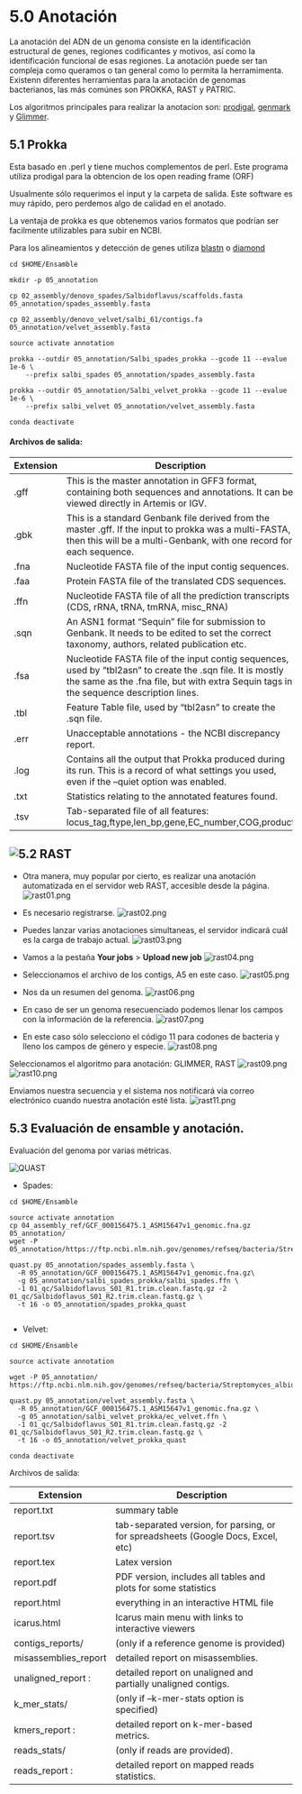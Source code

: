 # 5.0 Anotación

La anotación del ADN de un genoma consiste en la identificación estructural de genes, regiones codificantes y motivos, así como la identificación funcional de esas regiones. La anotación puede ser tan compleja como queramos o tan general como lo permita la herramimenta. 
Existenn diferentes herramientas para la anotación de genomas bacterianos, las más comúnes son PROKKA, RAST y PATRIC.

Los algoritmos principales para realizar la anotacion son: [prodigal](https://github.com/hyattpd/Prodigal), [genmark](http://exon.gatech.edu/GeneMark/) y 
[Glimmer](http://ccb.jhu.edu/software/glimmer/index.shtml).


## 5.1 Prokka

Esta basado en .perl y tiene muchos complementos de perl.
Este programa utiliza prodigal para la obtencion de los open reading frame (ORF)

Usualmente sólo requerimos el input y la carpeta de salida. Este software es muy rápido, pero perdemos algo de calidad en el anotado.

La ventaja de prokka es que obtenemos varios formatos que podrían ser facilmente utilizables para subir en NCBI.

Para los alineamientos y detección de genes utiliza [blastn](https://www.ncbi.nlm.nih.gov/books/NBK569856/) o [diamond](https://github.com/bbuchfink/diamond)

```
cd $HOME/Ensamble

mkdir -p 05_annotation

cp 02_assembly/denovo_spades/Salbidoflavus/scaffolds.fasta 05_annotation/spades_assembly.fasta

cp 02_assembly/denovo_velvet/salbi_61/contigs.fa 05_annotation/velvet_assembly.fasta

source activate annotation

prokka --outdir 05_annotation/Salbi_spades_prokka --gcode 11 --evalue 1e-6 \
    --prefix salbi_spades 05_annotation/spades_assembly.fasta

prokka --outdir 05_annotation/Salbi_velvet_prokka --gcode 11 --evalue 1e-6 \
    --prefix salbi_velvet 05_annotation/velvet_assembly.fasta

conda deactivate
```

#### Archivos de salida:

|Extension | Description |
| --- | --- |
|.gff	| This is the master annotation in GFF3 format, containing both sequences and annotations. It can be viewed directly in Artemis or IGV. |
|.gbk	| This is a standard Genbank file derived from the master .gff. If the input to prokka was a multi-FASTA, then this will be a multi-Genbank, with one record for each sequence. |
|.fna |	Nucleotide FASTA file of the input contig sequences. |
|.faa	| Protein FASTA file of the translated CDS sequences. |
|.ffn	| Nucleotide FASTA file of all the prediction transcripts (CDS, rRNA, tRNA, tmRNA, misc_RNA) |
|.sqn	| An ASN1 format “Sequin” file for submission to Genbank. It needs to be edited to set the correct taxonomy, authors, related publication etc. |
|.fsa	| Nucleotide FASTA file of the input contig sequences, used by “tbl2asn” to create the .sqn file. It is mostly the same as the .fna file, but with extra Sequin tags in the sequence description lines. |
|.tbl	| Feature Table file, used by “tbl2asn” to create the .sqn file. |
|.err	| Unacceptable annotations - the NCBI discrepancy report. |
|.log	| Contains all the output that Prokka produced during its run. This is a record of what settings you used, even if the –quiet option was enabled. |
|.txt	| Statistics relating to the annotated features found. |
|.tsv	| Tab-separated file of all features: locus_tag,ftype,len_bp,gene,EC_number,COG,product |

## ![5.2 RAST](http://rast.nmpdr.org/])

+ Otra manera, muy popular por cierto, es realizar una anotación automatizada en el servidor web RAST,
accesible desde la página.
![rast01.png](rast01.png)

+ Es necesario registrarse.
![rast02.png](rast02.png)

+ Puedes lanzar varias anotaciones simultaneas, el servidor indicará cuál es la carga de trabajo actual.
![rast03.png](rast03.png)

+ Vamos a la pestaña **Your jobs** > **Upload new job**
![rast04.png](rast04.png)

+ Seleccionamos el archivo de los contigs, A5 en este caso.
![rast05.png](rast05.png)

+ Nos da un resumen del genoma.
![rast06.png](rast06.png)

+ En caso de ser un genoma resecuenciado podemos llenar los campos con la información de la referencia.
![rast07.png](rast07.png)

+ En este caso sólo selecciono el código 11 para codones de bacteria y lleno los campos de género y especie.
![rast08.png](rast08.png)

Seleccionamos el algoritmo para anotación: GLIMMER, RAST
![rast09.png](rast09.png)
![rast10.png](rast10.png)

Enviamos nuestra secuencia y el sistema nos notificará vía correo electrónico cuando nuestra anotación esté lista.
![rast11.png](rast11.png)

## 5.3 Evaluación de ensamble y anotación.

Evaluación del genoma por varias métricas. 

![QUAST](http://quast.sourceforge.net/)

+ Spades:

```
cd $HOME/Ensamble

source activate annotation
cp 04_assembly_ref/GCF_000156475.1_ASM15647v1_genomic.fna.gz 05_annotation/
wget -P 05_annotation/https://ftp.ncbi.nlm.nih.gov/genomes/refseq/bacteria/Streptomyces_albidoflavus/latest_assembly_versions/GCF_000156475.1_ASM15647v1/GCF_000005845.2_ASM584v2_genomic.fna.gz

quast.py 05_annotation/spades_assembly.fasta \
  -R 05_annotation/GCF_000156475.1_ASM15647v1_genomic.fna.gz\
  -g 05_annotation/salbi_spades_prokka/salbi_spades.ffn \
  -1 01_qc/Salbidoflavus_S01_R1.trim.clean.fastq.gz -2 01_qc/Salbidoflavus_S01_R2.trim.clean.fastq.gz \
  -t 16 -o 05_annotation/spades_prokka_quast


```

+ Velvet:

```
cd $HOME/Ensamble

source activate annotation

wget -P 05_annotation/ https://ftp.ncbi.nlm.nih.gov/genomes/refseq/bacteria/Streptomyces_albidoflavus/latest_assembly_versions/GCF_000156475.1_ASM15647v1/GCF_000005845.2_ASM584v2_genomic.fna.gz

quast.py 05_annotation/velvet_assembly.fasta \
  -R 05_annotation/GCF_000156475.1_ASM15647v1_genomic.fna.gz \
  -g 05_annotation/salbi_velvet_prokka/ec_velvet.ffn \
  -1 01_qc/Salbidoflavus_S01_R1.trim.clean.fastq.gz -2 01_qc/Salbidoflavus_S01_R2.trim.clean.fastq.gz \
  -t 16 -o 05_annotation/velvet_prokka_quast

conda deactivate
```

Archivos de salida:

|Extension |	Description |
| --- | --- |
|report.txt |	summary table |
|report.tsv	|tab-separated version, for parsing, or for spreadsheets (Google Docs, Excel, etc) |
|report.tex	|Latex version |
|report.pdf	|PDF version, includes all tables and plots for some statistics |
|report.html |	everything in an interactive HTML file |
|icarus.html |	Icarus main menu with links to interactive viewers |
|contigs_reports/ |	(only if a reference genome is provided) |
|misassemblies_report |	detailed report on misassemblies. |
|unaligned_report :	| detailed report on unaligned and partially unaligned contigs. |
|k_mer_stats/	| (only if –k-mer-stats option is specified) |
|kmers_report : | 	detailed report on k-mer-based metrics. |
|reads_stats/	| (only if reads are provided). |
|reads_report :	| detailed report on mapped reads statistics. |
